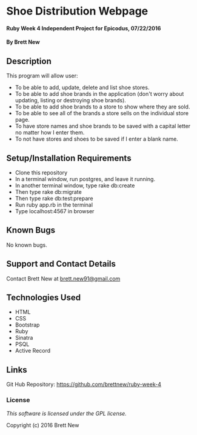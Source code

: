 # Shoe Distribution Webpage

#### Ruby Week 4 Independent Project for Epicodus, 07/22/2016

#### By Brett New

## Description

This program will allow user:

- To be able to add, update, delete and list shoe stores.
- To be able to add shoe brands in the application (don't worry about updating, listing or destroying shoe brands).
- To be able to add shoe brands to a store to show where they are sold.
- To be able to see all of the brands a store sells on the individual store page.
- To have store names and shoe brands to be saved with a capital letter no matter how I enter them.
- To not have stores and shoes to be saved if I enter a blank name.

## Setup/Installation Requirements

* Clone this repository
* In a terminal window, run postgres, and leave it running.
* In another terminal window, type rake db:create
* Then type rake db:migrate
* Then type rake db:test:prepare
* Run ruby app.rb in the terminal
* Type localhost:4567 in browser

## Known Bugs

No known bugs.

## Support and Contact Details

Contact Brett New at brett.new91@gmail.com

## Technologies Used

* HTML
* CSS
* Bootstrap
* Ruby
* Sinatra
* PSQL
* Active Record

## Links

Git Hub Repository: https://github.com/brettnew/ruby-week-4

### License

*This software is licensed under the GPL license.*

Copyright (c) 2016 Brett New
